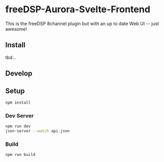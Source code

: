 # freeDSP-Aurora-Svelte-Frontend

This is the freeDSP 8channel plugin but with an up to date Web UI -- just awesome!


## Install

tbd...


## Develop

## Setup

```bash
npm install
```

### Dev Server

```bash
npm run dev
json-server --watch api.json
```

### Build

```bash
npm run build

```
